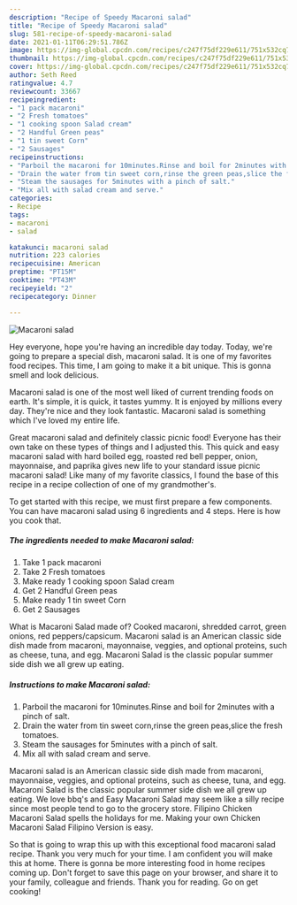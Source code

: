 ```yaml
---
description: "Recipe of Speedy Macaroni salad"
title: "Recipe of Speedy Macaroni salad"
slug: 581-recipe-of-speedy-macaroni-salad
date: 2021-01-11T06:29:51.786Z
image: https://img-global.cpcdn.com/recipes/c247f75df229e611/751x532cq70/macaroni-salad-recipe-main-photo.jpg
thumbnail: https://img-global.cpcdn.com/recipes/c247f75df229e611/751x532cq70/macaroni-salad-recipe-main-photo.jpg
cover: https://img-global.cpcdn.com/recipes/c247f75df229e611/751x532cq70/macaroni-salad-recipe-main-photo.jpg
author: Seth Reed
ratingvalue: 4.7
reviewcount: 33667
recipeingredient:
- "1 pack macaroni"
- "2 Fresh tomatoes"
- "1 cooking spoon Salad cream"
- "2 Handful Green peas"
- "1 tin sweet Corn"
- "2 Sausages"
recipeinstructions:
- "Parboil the macaroni for 10minutes.Rinse and boil for 2minutes with a pinch of salt."
- "Drain the water from tin sweet corn,rinse the green peas,slice the fresh tomatoes."
- "Steam the sausages for 5minutes with a pinch of salt."
- "Mix all with salad cream and serve."
categories:
- Recipe
tags:
- macaroni
- salad

katakunci: macaroni salad 
nutrition: 223 calories
recipecuisine: American
preptime: "PT15M"
cooktime: "PT43M"
recipeyield: "2"
recipecategory: Dinner

---
```



![Macaroni salad](https://img-global.cpcdn.com/recipes/c247f75df229e611/751x532cq70/macaroni-salad-recipe-main-photo.jpg)

Hey everyone, hope you're having an incredible day today. Today, we're going to prepare a special dish, macaroni salad. It is one of my favorites food recipes. This time, I am going to make it a bit unique. This is gonna smell and look delicious.

Macaroni salad is one of the most well liked of current trending foods on earth. It's simple, it is quick, it tastes yummy. It is enjoyed by millions every day. They're nice and they look fantastic. Macaroni salad is something which I've loved my entire life.

Great macaroni salad and definitely classic picnic food! Everyone has their own take on these types of things and I adjusted this. This quick and easy macaroni salad with hard boiled egg, roasted red bell pepper, onion, mayonnaise, and paprika gives new life to your standard issue picnic macaroni salad! Like many of my favorite classics, I found the base of this recipe in a recipe collection of one of my grandmother&#39;s.


To get started with this recipe, we must first prepare a few components. You can have macaroni salad using 6 ingredients and 4 steps. Here is how you cook that.

<!--inarticleads1-->

##### The ingredients needed to make Macaroni salad:

1. Take 1 pack macaroni
1. Take 2 Fresh tomatoes
1. Make ready 1 cooking spoon Salad cream
1. Get 2 Handful Green peas
1. Make ready 1 tin sweet Corn
1. Get 2 Sausages


What is Macaroni Salad made of? Cooked macaroni, shredded carrot, green onions, red peppers/capsicum. Macaroni salad is an American classic side dish made from macaroni, mayonnaise, veggies, and optional proteins, such as cheese, tuna, and egg. Macaroni Salad is the classic popular summer side dish we all grew up eating. 

<!--inarticleads2-->

##### Instructions to make Macaroni salad:

1. Parboil the macaroni for 10minutes.Rinse and boil for 2minutes with a pinch of salt.
1. Drain the water from tin sweet corn,rinse the green peas,slice the fresh tomatoes.
1. Steam the sausages for 5minutes with a pinch of salt.
1. Mix all with salad cream and serve.


Macaroni salad is an American classic side dish made from macaroni, mayonnaise, veggies, and optional proteins, such as cheese, tuna, and egg. Macaroni Salad is the classic popular summer side dish we all grew up eating. We love bbq&#39;s and Easy Macaroni Salad may seem like a silly recipe since most people tend to go to the grocery store. Filipino Chicken Macaroni Salad spells the holidays for me. Making your own Chicken Macaroni Salad Filipino Version is easy. 

So that is going to wrap this up with this exceptional food macaroni salad recipe. Thank you very much for your time. I am confident you will make this at home. There is gonna be more interesting food in home recipes coming up. Don't forget to save this page on your browser, and share it to your family, colleague and friends. Thank you for reading. Go on get cooking!
